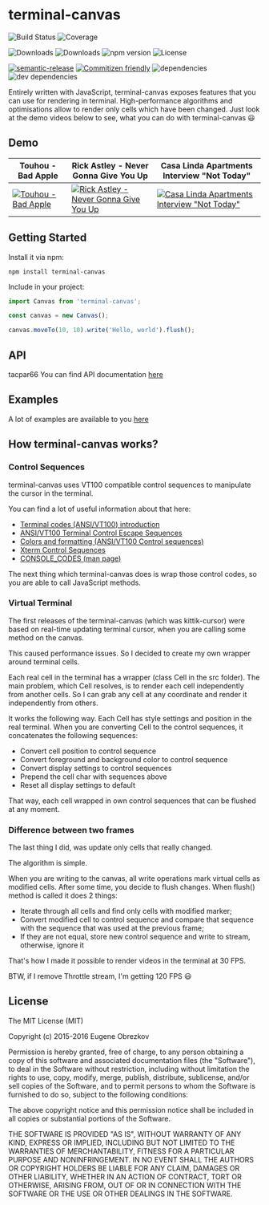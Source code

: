 # terminal-canvas

![Build Status](https://img.shields.io/travis/ghaiklor/terminal-canvas.svg)
![Coverage](https://img.shields.io/coveralls/ghaiklor/terminal-canvas.svg)

![Downloads](https://img.shields.io/npm/dm/terminal-canvas.svg)
![Downloads](https://img.shields.io/npm/dt/terminal-canvas.svg)
![npm version](https://img.shields.io/npm/v/terminal-canvas.svg)
![License](https://img.shields.io/npm/l/terminal-canvas.svg)

[![semantic-release](https://img.shields.io/badge/%20%20%F0%9F%93%A6%F0%9F%9A%80-semantic--release-e10079.svg)](https://github.com/semantic-release/semantic-release)
[![Commitizen friendly](https://img.shields.io/badge/commitizen-friendly-brightgreen.svg)](http://commitizen.github.io/cz-cli/)
![dependencies](https://img.shields.io/david/ghaiklor/terminal-canvas.svg)
![dev dependencies](https://img.shields.io/david/dev/ghaiklor/terminal-canvas.svg)

Entirely written with JavaScript, terminal-canvas exposes features that you can use for rendering in terminal.
High-performance algorithms and optimisations allow to render only cells which have been changed.
Just look at the demo videos below to see, what you can do with terminal-canvas :smiley:

## Demo

| Touhou - Bad Apple  | Rick Astley - Never Gonna Give You Up | Casa Linda Apartments Interview "Not Today" |
| ------------------- | ------------------------------------- | ------------------------------------------- |
| [![Touhou - Bad Apple](https://img.youtube.com/vi/_KpDKTihgxY/0.jpg)](https://www.youtube.com/watch?v=_KpDKTihgxY) | [![ Rick Astley - Never Gonna Give You Up ](https://img.youtube.com/vi/JffWhWba2M4/0.jpg)](https://www.youtube.com/watch?v=JffWhWba2M4) | [![Casa Linda Apartments Interview "Not Today"](https://img.youtube.com/vi/ZhN-9Wz97bs/0.jpg)](https://www.youtube.com/watch?v=ZhN-9Wz97bs) |

## Getting Started

Install it via npm:

```shell
npm install terminal-canvas
```

Include in your project:

```javascript
import Canvas from 'terminal-canvas';

const canvas = new Canvas();

canvas.moveTo(10, 10).write('Hello, world').flush();
```

## API
tacpar66
You can find API documentation [here](./API.md)

## Examples

A lot of examples are available to you [here](./examples)

## How terminal-canvas works?

### Control Sequences

terminal-canvas uses VT100 compatible control sequences to manipulate the cursor in the terminal.

You can find a lot of useful information about that here:

- [Terminal codes (ANSI/VT100) introduction](http://wiki.bash-hackers.org/scripting/terminalcodes)
- [ANSI/VT100 Terminal Control Escape Sequences](http://www.termsys.demon.co.uk/vtansi.htm)
- [Colors and formatting (ANSI/VT100 Control sequences)](http://misc.flogisoft.com/bash/tip_colors_and_formatting)
- [Xterm Control Sequences](http://www.x.org/docs/xterm/ctlseqs.pdf)
- [CONSOLE_CODES (man page)](http://man7.org/linux/man-pages/man4/console_codes.4.html)

The next thing which terminal-canvas does is wrap those control codes, so you are able to call JavaScript methods.

### Virtual Terminal

The first releases of the terminal-canvas (which was kittik-cursor) were based on real-time updating terminal cursor, when you are calling some method on the canvas.

This caused performance issues.
So I decided to create my own wrapper around terminal cells.

Each real cell in the terminal has a wrapper (class Cell in the src folder).
The main problem, which Cell resolves, is to render each cell independently from another cells.
So I can grab any cell at any coordinate and render it independently from others.

It works the following way.
Each Cell has style settings and position in the real terminal.
When you are converting Cell to the control sequences, it concatenates the following sequences:

- Convert cell position to control sequence
- Convert foreground and background color to control sequence
- Convert display settings to control sequences
- Prepend the cell char with sequences above
- Reset all display settings to default

That way, each cell wrapped in own control sequences that can be flushed at any moment.

### Difference between two frames

The last thing I did, was update only cells that really changed.

The algorithm is simple.

When you are writing to the canvas, all write operations mark virtual cells as modified cells.
After some time, you decide to flush changes. When flush() method is called it does 2 things:

- Iterate through all cells and find only cells with modified marker;
- Convert modified cell to control sequence and compare that sequence with the sequence that was used at the previous frame;
- If they are not equal, store new control sequence and write to stream, otherwise, ignore it

That's how I made it possible to render videos in the terminal at 30 FPS.

BTW, if I remove Throttle stream, I'm getting 120 FPS :smiley:

## License

The MIT License (MIT)

Copyright (c) 2015-2016 Eugene Obrezkov

Permission is hereby granted, free of charge, to any person obtaining a copy
of this software and associated documentation files (the "Software"), to deal
in the Software without restriction, including without limitation the rights
to use, copy, modify, merge, publish, distribute, sublicense, and/or sell
copies of the Software, and to permit persons to whom the Software is
furnished to do so, subject to the following conditions:

The above copyright notice and this permission notice shall be included in all
copies or substantial portions of the Software.

THE SOFTWARE IS PROVIDED "AS IS", WITHOUT WARRANTY OF ANY KIND, EXPRESS OR
IMPLIED, INCLUDING BUT NOT LIMITED TO THE WARRANTIES OF MERCHANTABILITY,
FITNESS FOR A PARTICULAR PURPOSE AND NONINFRINGEMENT. IN NO EVENT SHALL THE
AUTHORS OR COPYRIGHT HOLDERS BE LIABLE FOR ANY CLAIM, DAMAGES OR OTHER
LIABILITY, WHETHER IN AN ACTION OF CONTRACT, TORT OR OTHERWISE, ARISING FROM,
OUT OF OR IN CONNECTION WITH THE SOFTWARE OR THE USE OR OTHER DEALINGS IN THE
SOFTWARE.
